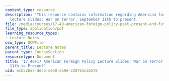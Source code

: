 ```yaml
---
content_type: resource
description: 'This resource contains information regarding American foreign policy
  lecture slides: War on terror, September 11th to present.'
file: /media/courses/17-40-american-foreign-policy-past-present-and-future-fall-2017/ecb52be5ddcbce58ab9e2287e1ca5578_MIT17_40F17_WarOnTerror.pdf
file_type: application/pdf
learning_resource_types:
- Lecture Notes
ocw_type: OCWFile
parent_title: Lecture Notes
parent_type: CourseSection
resourcetype: Document
title: '17.40F17 American Foreign Policy Lecture Slides: War on Terror, September
  11th to Present'
uid: ecb52be5-ddcb-ce58-ab9e-2287e1ca5578
---
```

